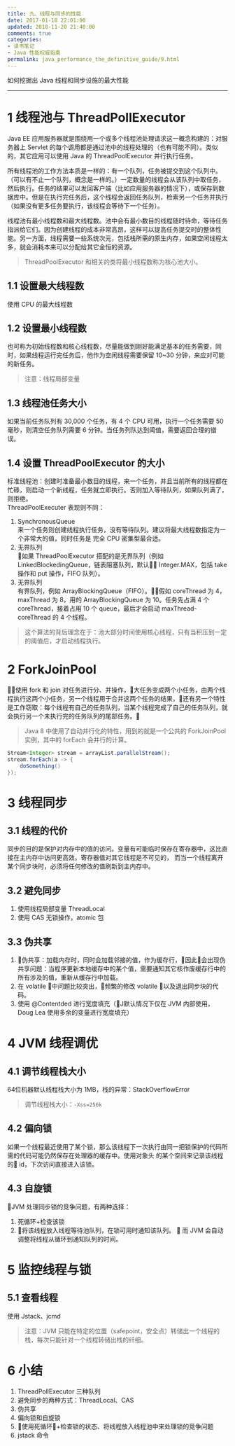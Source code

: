 ```yaml
---
title: 九、线程与同步的性能
date: 2017-01-18 22:01:00
updated: 2018-11-20 21:40:00
comments: true
categories: 
- 读书笔记
- Java 性能权威指南
permalink: java_performance_the_definitive_guide/9.html  
---
```


如何挖掘出 Java 线程和同步设施的最大性能

---

# 1 线程池与 ThreadPollExecutor

Java EE 应用服务器就是围绕用一个或多个线程池处理请求这一概念构建的：对服务器上 Servlet 的每个调用都是通过池中的线程处理的（也有可能不同）。类似的，其它应用可以使用 Java 的 ThreadPoolExecutor 并行执行任务。  
  
所有线程池的工作方法本质是一样的：有一个队列，任务被提交到这个队列中。（可以有不止一个队列，概念是一样的。）一定数量的线程会从该队列中取任务，然后执行。任务的结果可以发回客户端（比如应用服务器的情况下），或保存到数据库中。但是在执行完任务后，这个线程会返回任务队列，检索另一个任务并执行（如果没有更多任务要执行，该线程会等待下一个任务）。  
  
线程池有最小线程数和最大线程数。池中会有最小数目的线程随时待命，等待任务指派给它们。因为创建线程的成本非常高昂，这样可以提高任务提交时的整体性能。另一方面，线程需要一些系统次元，包括栈所需的原生内存，如果空闲线程太多，就会消耗本来可以分配给其它金恒的资源。  
>ThreadPoolExecutor 和相关的类将最小线程数称为核心池大小。

## 1.1 设置最大线程数

使用 CPU 的最大线程数

## 1.2 设置最小线程数

也可称为初始线程数和核心线程数，尽量能做到刚好能满足基本的任务需要，同时，如果线程运行完任务后，他作为空闲线程需要保留 10~30 分钟，来应对可能的新任务。
>注意：线程局部变量

## 1.3 线程池任务大小

如果当前任务队列有 30,000 个任务，有 4 个 CPU 可用，执行一个任务需要 50 毫秒，则清空任务队列需要 6 分钟。当任务列队达到阈值，需要返回合理的错误。

## 1.4 设置 ThreadPoolExecutor 的大小

标准线程池：创建时准备最小数目的线程，来一个任务，并且当前所有的线程都在忙碌，则启动一个新线程，任务就立即执行。否则加入等待队列，如果队列满了，则拒绝。  
ThreadPoolExecuter 表现则不同：
1. SynchronousQueue  
来一个任务则创建线程执行任务，没有等待队列。建议将最大线程数指定为一个非常大的值，同时任务是
完全 CPU 密集型最合适。
2. 无界队列  
如果 ThreadPoolExecutor 搭配的是无界队列（例如 LinkedBlockedingQueue，链表阻塞队列，默认 Integer.MAX，包括 take 操作和 put 操作，FIFO 队列）。
3. 无界队列  
有界队列，例如 ArrayBlockingQueue（FIFO）。假如 coreThread 为 4，maxThread 为 8，用的 ArrayBlockingQueue 为 10。任务先占满 4 个 coreThread，接着占用 10 个 queue，最后才会启动 maxThread-coreThread 的 4 个线程。
>这个算法的背后理念在于：池大部分时间使用核心线程，只有当积压到一定的阈值后，才启动线程执行。

# 2 ForkJoinPool

使用 fork 和 join 对任务进行分、并操作，大任务变成两个小任务，由两个线程执行这两个小任务，另一个线程用于合并这两个任务的结果，还有另一个特性是工作窃取：每个线程有自己的任务队列，当某个线程完成了自己的任务队列，就会执行另一个未执行完的任务队列的尾部任务。
>Java 8 中使用了自动并行化的特性，用到的就是一个公共的 ForkJoinPool 实例，其中的 forEach 会并行的计算。
```java
Stream<Integer> stream = arrayList.parallelStream();
stream.forEach(a -> {
    doSomething()
});
```

# 3 线程同步

## 3.1 线程的代价

同步的目的是保护对内存中的值的访问。变量有可能临时保存在寄存器中，这比直接在主内存中访问更高效。寄存器值对其它线程是不可见的，
而当一个线程离开某个同步块时，必须将任何修改的值刷新到主内存中。

## 3.2 避免同步

1. 使用线程局部变量 ThreadLocal
2. 使用 CAS 无锁操作，atomic 包

## 3.3 伪共享

1. 伪共享：加载内存时，同时会加载邻接的值，作为缓存行，因此会出现伪共享问题：当程序更新本地缓存中的某个值，需要通知其它核作废缓存行中的所有涉及的值，重新从缓存行中加载。
2. 在 volatile 中问题比较突出，频繁的修改 volatile 以及退出同步块的代码。
3. 使用 @Contentded 进行宽度填充（J默认情况下仅在 JVM 内部使用，Doug Lea 使用多余的变量进行宽度填充）

# 4 JVM 线程调优

## 4.1 调节线程栈大小

64位机器默认线程栈大小为 1MB，栈的异常：StackOverflowError
>调节线程栈大小：`-Xss=256k`

## 4.2 偏向锁

如果一个线程最近使用了某个锁，那么该线程下一次执行由同一把锁保护的代码所需的代码可能仍然保存在处理器的缓存中。使用对象头
的某个空间来记录该线程的 id，下次访问直接进入该锁。

## 4.3 自旋锁

JVM 处理同步锁的竞争问题，有两种选择：
1. 死循环+检查该锁
2. 将该线程放入线程等待池队列，在锁可用时通知该队列。

而 JVM 会自动调整将线程从循环到通知队列的时间。

# 5 监控线程与锁

## 5.1 查看线程

使用 Jstack、jcmd
>注意：JVM 只能在特定的位置（safepoint，安全点）转储出一个线程的栈，每次只能针对一个线程转储出栈的纤细。

# 6 小结

1. ThreadPollExecutor 三种队列
2. 避免同步的两种方式：ThreadLocal、CAS
3. 伪共享
4. 偏向锁和自旋锁
5. 使用死循环+检查锁的状态、将线程放入线程池中来处理锁的竞争问题
6. jstack 命令
